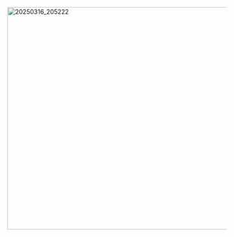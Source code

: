 <img width="512" height="512" alt="20250316_205222" src="https://github.com/user-attachments/assets/e2871cb3-9aed-4c1d-b2c5-8dd7356151e4" />
